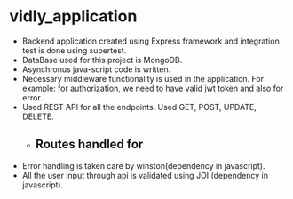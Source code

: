# vidly_application

- Backend application created using Express framework and integration test is done using supertest.
- DataBase used for this project is MongoDB.
- Asynchronus java-script code is written.
- Necessary middleware functionality is used in the application. For example: for authorization, we need to have valid jwt token and also for error.
- Used REST API for all the endpoints. Used GET, POST, UPDATE, DELETE.
  - Routes handled for
    - 
- Error handling is taken care by winston(dependency in javascript).
- All the user input through api is validated using JOI (dependency in javascript).
